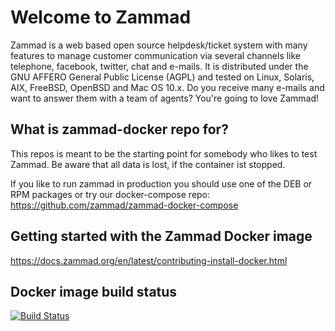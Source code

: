 Welcome to Zammad
=================

Zammad is a web based open source helpdesk/ticket system with many features
to manage customer communication via several channels like telephone, facebook,
twitter, chat and e-mails. It is distributed under the GNU AFFERO General Public
 License (AGPL) and tested on Linux, Solaris, AIX, FreeBSD, OpenBSD and Mac OS
10.x. Do you receive many e-mails and want to answer them with a team of agents?
You're going to love Zammad!

What is zammad-docker repo for?
-------------------------------

This repos is meant to be the starting point for somebody who likes to test Zammad.
Be aware that all data is lost, if the container ist stopped.

If you like to run zammad in production you should use one of the DEB or RPM packages or
try our docker-compose repo: https://github.com/zammad/zammad-docker-compose

Getting started with the Zammad Docker image
--------------------------------------------

https://docs.zammad.org/en/latest/contributing-install-docker.html


Docker image build status
-------------------------

[![Build Status](https://travis-ci.org/zammad/zammad-docker.svg?branch=master)](https://travis-ci.org/zammad/zammad-docker)
